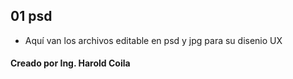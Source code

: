 
## 01 psd
- Aquí van los archivos editable en psd y jpg para su disenio UX 

#### Creado por Ing. Harold Coila
